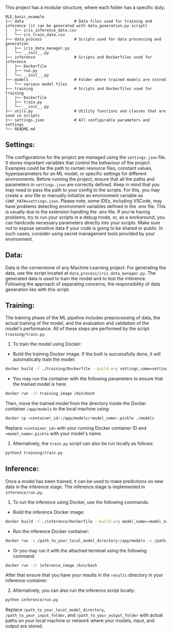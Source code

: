 This project has a modular structure, where each folder has a specific duty.

```
MLE_basic_example
├── data                      # Data files used for training and inference (it can be generated with data_generation.py script)
│   ├── iris_inference_data.csv
│   └── irs_train_data.csv
├── data_process              # Scripts used for data processing and generation
│   ├── iris_data_manager.py
│   └── __init__.py
├── inference                 # Scripts and Dockerfiles used for inference
│   ├── Dockerfile
│   ├── run.py
│   └── __init__.py
├── models                    # Folder where trained models are stored
│   └── various model files
├── training                  # Scripts and Dockerfiles used for training
│   ├── Dockerfile
│   ├── train.py
│   └── __init__.py
├── utils.py                  # Utility functions and classes that are used in scripts
├── settings.json             # All configurable parameters and settings
└── README.md
```

## Settings:

The configurations for the project are managed using the `settings.json` file. It stores important variables that control the behaviour of the project. Examples could be the path to certain resource files, constant values, hyperparameters for an ML model, or specific settings for different environments. Before running the project, ensure that all the paths and parameters in `settings.json` are correctly defined.
Keep in mind that you may need to pass the path to your config to the scripts. For this, you may create a .env file or manually initialize an environment variable as `CONF_PATH=settings.json`.
Please note, some IDEs, including VSCode, may have problems detecting environment variables defined in the .env file. This is usually due to the extension handling the .env file. If you're having problems, try to run your scripts in a debug mode, or, as a workaround, you can hardcode necessary parameters directly into your scripts. Make sure not to expose sensitive data if your code is going to be shared or public. In such cases, consider using secret management tools provided by your environment.

## Data:

Data is the cornerstone of any Machine Learning project. For generating the data, use the script located at `data_process/iris_data_manager.py`. The generated data is used to train the model and to test the inference. Following the approach of separating concerns, the responsibility of data generation lies with this script.

## Training:

The training phase of the ML pipeline includes preprocessing of data, the actual training of the model, and the evaluation and validation of the model's performance. All of these steps are performed by the script `training/train.py`.

1. To train the model using Docker:

- Build the training Docker image. If the built is successfully done, it will automatically train the model:

```bash
docker build -f ./training/Dockerfile --build-arg settings_name=settings.json -t training_image .
```

- You may run the container with the following parameters to ensure that the trained model is here:

```bash
docker run -it training_image /bin/bash
```

Then, move the trained model from the directory inside the Docker container `/app/models` to the local machine using:

```bash
docker cp <container_id>:/app/models/<model_name>.pickle ./models
```

Replace `<container_id>` with your running Docker container ID and `<model_name>.pickle` with your model's name.

1. Alternatively, the `train.py` script can also be run locally as follows:

```bash
python3 training/train.py
```

## Inference:

Once a model has been trained, it can be used to make predictions on new data in the inference stage. The inference stage is implemented in `inference/run.py`.

1. To run the inference using Docker, use the following commands:

- Build the inference Docker image:

```bash
docker build -f ./inference/Dockerfile --build-arg model_name=<model_name>.pickle --build-arg settings_name=settings.json -t inference_image .
```

- Run the inference Docker container:

```bash
docker run -v /path_to_your_local_model_directory:/app/models -v /path_to_your_input_folder:/app/input -v /path_to_your_output_folder:/app/output inference_image
```

- Or you may run it with the attached terminal using the following command:

```bash
docker run -it inference_image /bin/bash
```

After that ensure that you have your results in the `results` directory in your inference container.

2. Alternatively, you can also run the inference script locally:

```bash
python inference/run.py
```

Replace `/path_to_your_local_model_directory`, `/path_to_your_input_folder`, and `/path_to_your_output_folder` with actual paths on your local machine or network where your models, input, and output are stored.
